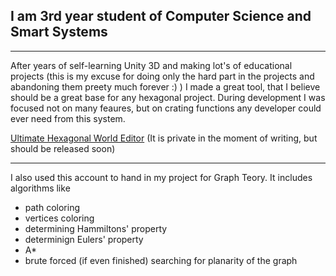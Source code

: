 ## I am 3rd year student of Computer Science and Smart Systems
---
After years of self-learning Unity 3D and making lot's of educational projects (this is my excuse for doing only the hard part in the projects and abandoning them preety much forever :) ) I made a great tool, that I believe should be a great base for any hexagonal project. During development I was focused not on many feaures, but on crating functions any developer could ever need from this system.

[Ultimate Hexagonal World Editor](https://github.com/CleverLord/Ultimate-Hexagonal-World-Editor)
(It is private in the moment of writing, but should be released soon)

---
I also used this account to hand in my project for Graph Teory. It includes algorithms like
  - path coloring
  - vertices coloring
  - determining Hammiltons' property
  - determinign Eulers' property
  - A*
  - brute forced (if even finished) searching for planarity of the graph

<!--
**CleverLord/cleverlord** is a ✨ _special_ ✨ repository because its `README.md` (this file) appears on your GitHub profile.

Here are some ideas to get you started:

- 🔭 I’m currently working on ...
- 🌱 I’m currently learning ...
- 👯 I’m looking to collaborate on ...
- 🤔 I’m looking for help with ...
- 💬 Ask me about ...
- 📫 How to reach me: ...
- 😄 Pronouns: ...
- ⚡ Fun fact: ...
-->
